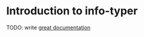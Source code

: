 # Introduction to info-typer

TODO: write [great documentation](http://jacobian.org/writing/what-to-write/)
